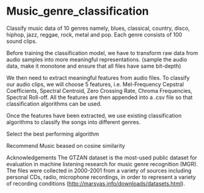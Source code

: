 # Music_genre_classification
Classify music data of 10 genres namely, blues, classical, country, disco, hiphop, jazz, reggae, rock, metal and pop. 
Each genre consists of 100 sound clips.

Before training the classification model, we have to transform raw data from audio samples into more meaningful representations. (sample the audio data, make it monotone and ensure that all files have same bit-depth)

We then need to extract meaningful features from audio files. To classify our audio clips, we will choose 5 features, i.e. Mel-Frequency Cepstral Coefficients, Spectral Centroid, Zero Crossing Rate, Chroma Frequencies, Spectral Roll-off. All the features are then appended into a .csv file so that classification algorithms can be used.

Once the features have been extracted, we use existing classification algorithms to classify the songs into different genres. 

Select the best performing algorithm

Recommend Music beased on cosine similarity

Acknowledgements
The GTZAN dataset is the most-used public dataset for evaluation in machine listening research for music genre recognition (MGR). The files were collected in 2000-2001 from a variety of sources including personal CDs, radio, microphone recordings, in order to represent a variety of recording conditions (http://marsyas.info/downloads/datasets.html).
